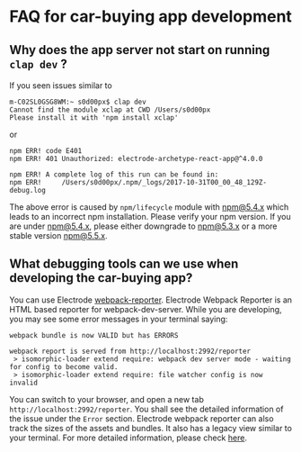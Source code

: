 # FAQ for car-buying app development

## Why does the app server not start on running `clap dev` ?

If you seen issues similar to

```
m-C02SL0GSG8WM:~ s0d00px$ clap dev
Cannot find the module xclap at CWD /Users/s0d00px
Please install it with 'npm install xclap'
```

or

```
npm ERR! code E401
npm ERR! 401 Unauthorized: electrode-archetype-react-app@^4.0.0

npm ERR! A complete log of this run can be found in:
npm ERR!     /Users/s0d00px/.npm/_logs/2017-10-31T00_00_48_129Z-debug.log
```

The above error is caused by `npm/lifecycle` module with npm@5.4.x which leads to an incorrect npm installation.
Please verify your npm version. If you are under npm@5.4.x, please either downgrade to npm@5.3.x or a more stable version npm@5.5.x.


## What debugging tools can we use when developing the car-buying app?

You can use Electrode [webpack-reporter](https://github.com/electrode-io/electrode/tree/master/packages/electrode-webpack-reporter). Electrode Webpack Reporter is an HTML based reporter for webpack-dev-server. While you are developing, you may see some error messages in your terminal saying:

```
webpack bundle is now VALID but has ERRORS

webpack report is served from http://localhost:2992/reporter
 > isomorphic-loader extend require: webpack dev server mode - waiting for config to become valid.
 > isomorphic-loader extend require: file watcher config is now invalid
```

You can switch to your browser, and open a new tab `http://localhost:2992/reporter`. You shall see the detailed information of the issue under the `Error` section. Electrode webpack reporter can also track the sizes of the assets and bundles. It also has a legacy view similar to your terminal. For more detailed information, please check [here](https://github.com/electrode-io/electrode/tree/master/packages/electrode-webpack-reporter).
